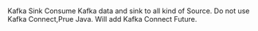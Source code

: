 #
Kafka Sink
Consume Kafka data and sink to all kind of Source.
Do not use Kafka Connect,Prue Java.
Will add Kafka Connect Future.
 